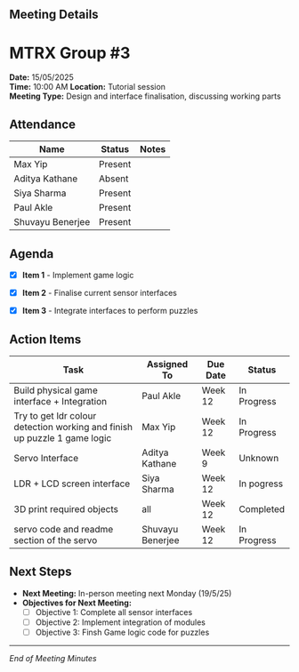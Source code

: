 ## Meeting Details 
# MTRX Group #3 
**Date:** 15/05/2025  
**Time:** 10:00 AM
**Location:** Tutorial session  
**Meeting Type:** Design and interface finalisation, discussing working parts   

## Attendance  
| Name          | Status   | Notes |
|---------------|----------|-------|
| Max Yip | Present  |  |
| Aditya Kathane    | Absent  |  |
| Siya Sharma    | Present  |  |
| Paul Akle     | Present  |  |
| Shuvayu Benerjee     | Present  |  |

## Agenda  
- [x] **Item 1** - Implement game logic
- [x] **Item 2** - Finalise current sensor interfaces
- [x] **Item 3** - Integrate interfaces to perform puzzles


## Action Items  
| Task | Assigned To | Due Date | Status |
|------|------------|---------|--------|
| Build physical game interface + Integration| Paul Akle | Week 12 | In Progress |
| Try to get ldr colour detection working and finish up puzzle 1 game logic | Max Yip | Week 12 | In Progress |
| Servo Interface | Aditya Kathane | Week 9 | Unknown |
| LDR + LCD screen interface | Siya Sharma | Week 12 | In pogress |
| 3D print required objects | all | Week 12 | Completed  |
| servo code and readme section of the servo | Shuvayu Benerjee | Week 12 | In Progress  |


## Next Steps  
- **Next Meeting:** In-person meeting next Monday (19/5/25)  
- **Objectives for Next Meeting:**  
  - [ ] Objective 1: Complete all sensor interfaces 
  - [ ] Objective 2: Implement integration of modules
  - [ ] Objective 3: Finsh Game logic code for puzzles

---
*End of Meeting Minutes* 
